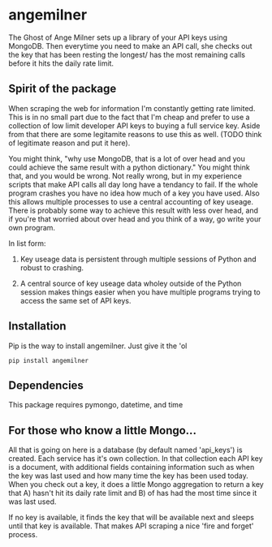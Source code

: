 angemilner
=================

The Ghost of Ange Milner sets up a library of your API keys using MongoDB.  Then everytime you need to make an API call, she checks out the key that has been resting the longest/ has the most remaining calls before it hits the daily rate limit.

Spirit of the package
---------------------
When scraping the web for information I'm constantly getting rate limited.  This is in no small part due to the fact that I'm cheap and prefer to use a collection of low limit developer API keys to buying a full service key. Aside from that there are some legitamite reasons to use this as well.  (TODO think of legitimate reason and put it here). 

You might think, "why use MongoDB, that is a lot of over head and you could achieve the same result with a python dictionary." You might think that, and you would be wrong.  Not really wrong, but in my experience scripts that make API calls all day long have a tendancy to fail. If the whole program crashes you have no idea how much of a key you have used.  Also this allows multiple processes to use a central accounting of key useage.  There is probably some way to achieve this result with less over head, and if you're that worried about over head and you think of a way, go write your own program. 

In list form:

1. Key useage data is persistent through multiple sessions of Python and robust to crashing.

2. A central source of key useage data wholey outside of the Python session makes things easier when you have multiple programs trying to access the same set of API keys. 

Installation
-------------
Pip is the way to install angemilner.  Just give it the 'ol 
```
pip install angemilner
```

Dependencies
-------------
This package requires pymongo, datetime, and time

For those who know a little Mongo...
------------------------------------

All that is going on here is a database (by default named 'api_keys') is created.  Each service has it's own collection.  In that collection each API key is a document, with additional fields containing information such as when the key was last used and how many time the key has been used today.  When you check out a key, it does a little Mongo aggregation to return a key that A) hasn't hit its daily rate limit and B) of has had the most time since it was last used. 

If no key is available, it finds the key that will be available next and sleeps until that key is available. That makes API scraping a nice 'fire and forget' process. 



